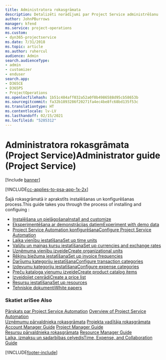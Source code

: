 ```yaml
---
title: Administratora rokasgrāmata
description: Detalizēti norādījumi par Project Service administrēšanu
author: JohnPBurrows
manager: kfend
ms.service: project-operations
ms.custom:
- dyn365-projectservice
ms.date: 7/31/2018
ms.topic: article
ms.author: ruhercul
audience: Admin
search.audienceType:
- admin
- customizer
- enduser
search.app:
- D365CE
- D365PS
- ProjectOperations
ms.openlocfilehash: 1b51c484aff032a52a0f0b4986588d95cb58653b
ms.sourcegitcommit: fa32b1893286f20271fa4ec4be8fc68bd135f53c
ms.translationtype: HT
ms.contentlocale: lv-LV
ms.lasthandoff: 02/15/2021
ms.locfileid: "5285312"
---
```

# <a name="administrator-guide-project-service"></a><span data-ttu-id="feb48-103">Administratora rokasgrāmata (Project Service)</span><span class="sxs-lookup"><span data-stu-id="feb48-103">Administrator guide (Project Service)</span></span>

[!include [banner](../includes/psa-now-project-operations.md)]

[!INCLUDE[cc-applies-to-psa-app-1x-2x](../includes/cc-applies-to-psa-app-1x-2x.md)]

<span data-ttu-id="feb48-104">Šajā rokasgrāmatā ir aprakstīts instalēšanas un konfigurēšanas process.</span><span class="sxs-lookup"><span data-stu-id="feb48-104">This guide takes you through the process of installing and configuing :</span></span>  
  
- [<span data-ttu-id="feb48-105">Instalēšana un pielāgošana</span><span class="sxs-lookup"><span data-stu-id="feb48-105">Install and customize</span></span>](install-customize.md)
- [<span data-ttu-id="feb48-106">Eksperimentēšana ar demonstrācijas datiem</span><span class="sxs-lookup"><span data-stu-id="feb48-106">Experiment with demo data</span></span>](use-demo-data.md)
- [<span data-ttu-id="feb48-107">Project Service Automation konfigurēšana</span><span class="sxs-lookup"><span data-stu-id="feb48-107">Configure Project Service Automation</span></span>](configure.md)
- [<span data-ttu-id="feb48-108">Laika vienību iestatīšana</span><span class="sxs-lookup"><span data-stu-id="feb48-108">Set up time units</span></span>](set-up-time-units.md)
- [<span data-ttu-id="feb48-109">Valūtu un maiņas kursu iestatīšana</span><span class="sxs-lookup"><span data-stu-id="feb48-109">Set up currencies and exchange rates</span></span>](set-up-currencies-exchange-rates.md)
- [<span data-ttu-id="feb48-110">Uzņēmuma vienību izveide</span><span class="sxs-lookup"><span data-stu-id="feb48-110">Create organizational units</span></span>](create-organizational-units.md)
- [<span data-ttu-id="feb48-111">Rēķinu biežuma iestatīšana</span><span class="sxs-lookup"><span data-stu-id="feb48-111">Set up invoice frequencies</span></span>](set-up-invoice-frequencies.md)
- [<span data-ttu-id="feb48-112">Darījumu kategoriju iestatīšana</span><span class="sxs-lookup"><span data-stu-id="feb48-112">Configure transaction categories</span></span>](configure-transaction-categories.md)
- [<span data-ttu-id="feb48-113">Izdevumu kategoriju iestatīšana</span><span class="sxs-lookup"><span data-stu-id="feb48-113">Configure expense categories</span></span>](configure-expense-categories.md)
- [<span data-ttu-id="feb48-114">Preču kataloga vienumu izveide</span><span class="sxs-lookup"><span data-stu-id="feb48-114">Create product catalog items</span></span>](create-product-catalog-items.md)
- [<span data-ttu-id="feb48-115">Izveidojiet cenrādi</span><span class="sxs-lookup"><span data-stu-id="feb48-115">Create a price list</span></span>](create-price-list.md)
- [<span data-ttu-id="feb48-116">Resursu iestatīšana</span><span class="sxs-lookup"><span data-stu-id="feb48-116">Set up resources</span></span>](set-up-resources.md)
- [<span data-ttu-id="feb48-117">Tehniskie dokumenti</span><span class="sxs-lookup"><span data-stu-id="feb48-117">White papers</span></span>](white-papers.md)
  
### <a name="see-also"></a><span data-ttu-id="feb48-118">Skatiet arī</span><span class="sxs-lookup"><span data-stu-id="feb48-118">See Also</span></span>  
 <span data-ttu-id="feb48-119">[Pārskats par Project Service Automation](../psa/overview.md)  </span><span class="sxs-lookup"><span data-stu-id="feb48-119">[Overview of Project Service Automation](../psa/overview.md)  </span></span>  
 <span data-ttu-id="feb48-120">[Uzņēmumu pārvaldnieka rokasgrāmata](../psa/account-manager-guide.md) [Projekta vadītāja rokasgrāmata](../psa/project-manager-guide.md) </span><span class="sxs-lookup"><span data-stu-id="feb48-120">[Account Manager Guide](../psa/account-manager-guide.md) [Project Manager Guide](../psa/project-manager-guide.md) </span></span>  
 <span data-ttu-id="feb48-121">[Resursu pārvaldnieka rokasgrāmata](../psa/resource-manager-guide.md) </span><span class="sxs-lookup"><span data-stu-id="feb48-121">[Resource Manager Guide](../psa/resource-manager-guide.md) </span></span>  
 [<span data-ttu-id="feb48-122">Laika, izmaksu un sadarbības ceļvedis</span><span class="sxs-lookup"><span data-stu-id="feb48-122">Time, Expense, and Collaboration Guide</span></span>](../psa/time-expense-collaboration-guide.md)


[!INCLUDE[footer-include](../includes/footer-banner.md)]